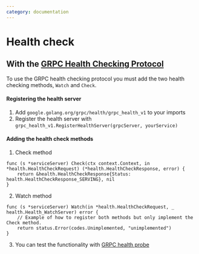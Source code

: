 ```yaml
---
category: documentation
---
```


# Health check

## With the [GRPC Health Checking Protocol](https://github.com/grpc/grpc/blob/master/doc/health-checking.md)

To use the GRPC health checking protocol you must add the two health checking methods, `Watch` and `Check`.

#### Registering the health server

1. Add `google.golang.org/grpc/health/grpc_health_v1` to your imports
2. Register the health server with `grpc_health_v1.RegisterHealthServer(grpcServer, yourService)`

#### Adding the health check methods

1. Check method

```
func (s *serviceServer) Check(ctx context.Context, in *health.HealthCheckRequest) (*health.HealthCheckResponse, error) {
	return &health.HealthCheckResponse{Status: health.HealthCheckResponse_SERVING}, nil
}
```

2. Watch method 

```
func (s *serviceServer) Watch(in *health.HealthCheckRequest, _ health.Health_WatchServer) error {
    // Example of how to register both methods but only implement the Check method.
	return status.Error(codes.Unimplemented, "unimplemented")
}
```

3. You can test the functionality with [GRPC health probe](https://github.com/grpc-ecosystem/grpc-health-probe)
